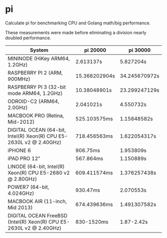pi
==
Calculate pi for benchmarking CPU and Golang math/big performance.

These measurements were made before eliminating a division nearly doubled 
performance.

|System|pi 20000|pi 30000|
|------|--------|--------|
|MININODE (HiKey ARM64, 1.2GHz)|2.613137s|5.827204s|
|RASPBERRY PI 2 (ARM, 900MHz)|15.368202904s|34.245670972s|
|RASPBERRY PI 3 (32-bit mode ARM64, 1.2GHz)|10.38048901s|23.299247129s|
|ODROID-C2 (ARM64, 2.0GHz)|2.041021s|4.550732s|
|MACBOOK PRO (Retina, Mid-2012)|525.103575ms|1.15848582s|
|DIGITAL OCEAN (64-bit, Intel(R) Xeon(R) CPU E5-2630L v2 @ 2.40GHz)|718.456563ms|1.622054317s|
|iPHONE 6|906.75ms|1.953809s|
|iPAD PRO 12”|567.864ms|1.150889s|
|LINODE (64-bit, Intel(R) Xeon(R) CPU E5-2680 v2 @ 2.80GHz)|609.411574ms|1.376257438s|
|POWER7 (64-bit, 4.024GHz)|930.47ms|2.070553s|
|MACBOOK AIR (11-inch, Mid 2013)|674.439636ms|1.491307582s|
|DIGITAL OCEAN FreeBSD (Intel(R) Xeon(R) CPU E5-2630L v2 @ 2.40GHz)|830-1520ms|1.87-2.42s|
